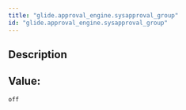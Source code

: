 ```yaml
---
title: "glide.approval_engine.sysapproval_group"
id: "glide.approval_engine.sysapproval_group"
---
```

## Description



## Value: 
```
off
```